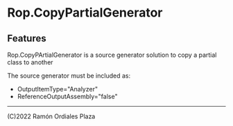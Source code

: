 ﻿# Rop.CopyPartialGenerator

Features
--------

Rop.CopyPArtialGenerator is a source generator solution to copy a partial class to another

The source generator must be included as:

* OutputItemType="Analyzer" 
* ReferenceOutputAssembly="false"

 ------
 (C)2022 Ramón Ordiales Plaza
